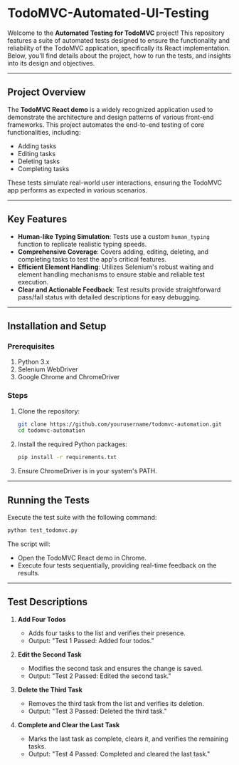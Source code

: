 # TodoMVC-Automated-UI-Testing

Welcome to the **Automated Testing for TodoMVC** project! This repository features a suite of automated tests designed to ensure the functionality and reliability of the TodoMVC application, specifically its React implementation. Below, you'll find details about the project, how to run the tests, and insights into its design and objectives.

---

## Project Overview

The **TodoMVC React demo** is a widely recognized application used to demonstrate the architecture and design patterns of various front-end frameworks. This project automates the end-to-end testing of core functionalities, including:

- Adding tasks
- Editing tasks
- Deleting tasks
- Completing tasks

These tests simulate real-world user interactions, ensuring the TodoMVC app performs as expected in various scenarios.

---

## Key Features

- **Human-like Typing Simulation**: Tests use a custom `human_typing` function to replicate realistic typing speeds.
- **Comprehensive Coverage**: Covers adding, editing, deleting, and completing tasks to test the app's critical features.
- **Efficient Element Handling**: Utilizes Selenium's robust waiting and element handling mechanisms to ensure stable and reliable test execution.
- **Clear and Actionable Feedback**: Test results provide straightforward pass/fail status with detailed descriptions for easy debugging.

---

## Installation and Setup

### Prerequisites

1. Python 3.x
2. Selenium WebDriver
3. Google Chrome and ChromeDriver

### Steps

1. Clone the repository:
   ```bash
   git clone https://github.com/yourusername/todomvc-automation.git
   cd todomvc-automation
   ```
2. Install the required Python packages:
   ```bash
   pip install -r requirements.txt
   ```
3. Ensure ChromeDriver is in your system's PATH.

---

## Running the Tests

Execute the test suite with the following command:
```bash
python test_todomvc.py
```
The script will:
- Open the TodoMVC React demo in Chrome.
- Execute four tests sequentially, providing real-time feedback on the results.

---

## Test Descriptions

1. **Add Four Todos**
   - Adds four tasks to the list and verifies their presence.
   - Output: "Test 1 Passed: Added four todos."

2. **Edit the Second Task**
   - Modifies the second task and ensures the change is saved.
   - Output: "Test 2 Passed: Edited the second task."

3. **Delete the Third Task**
   - Removes the third task from the list and verifies its deletion.
   - Output: "Test 3 Passed: Deleted the third task."

4. **Complete and Clear the Last Task**
   - Marks the last task as complete, clears it, and verifies the remaining tasks.
   - Output: "Test 4 Passed: Completed and cleared the last task."

